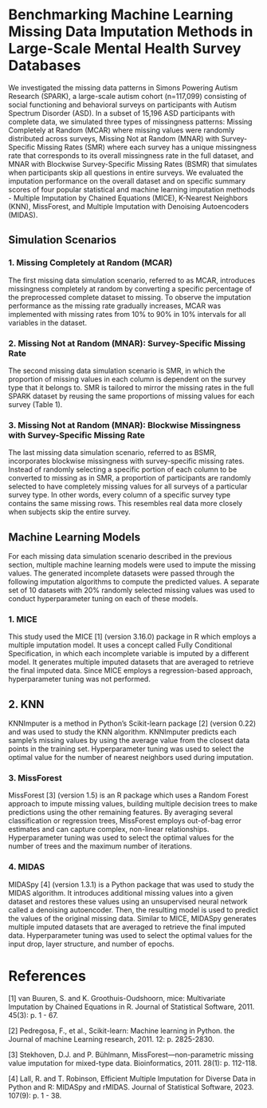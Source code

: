 # Benchmarking Machine Learning Missing Data Imputation Methods in Large-Scale Mental Health Survey Databases
We investigated the missing data patterns in Simons Powering Autism Research (SPARK), a large-scale autism cohort (n=117,099) consisting of social functioning and behavioral surveys on participants with Autism Spectrum Disorder (ASD). In a subset of 15,196 ASD participants with complete data, we simulated three types of missingness patterns: Missing Completely at Random (MCAR) where missing values were randomly distributed across surveys, Missing Not at Random (MNAR) with Survey-Specific Missing Rates (SMR) where each survey has a unique missingness rate that corresponds to its overall missingness rate in the full dataset, and MNAR with Blockwise Survey-Specific Missing Rates (BSMR) that simulates when participants skip all questions in entire surveys. We evaluated the imputation performance on the overall dataset and on specific summary scores of four popular statistical and machine learning imputation methods - Multiple Imputation by Chained Equations (MICE), K-Nearest Neighbors (KNN), MissForest, and Multiple Imputation with Denoising Autoencoders (MIDAS). 

## Simulation Scenarios
### 1. Missing Completely at Random (MCAR)
The first missing data simulation scenario, referred to as MCAR, introduces missingness completely at random by converting a specific percentage of the preprocessed complete dataset to missing. To observe the imputation performance as the missing rate gradually increases, MCAR was implemented with missing rates from 10% to 90% in 10% intervals for all variables in the dataset.    

### 2. Missing Not at Random (MNAR): Survey-Specific Missing Rate
The second missing data simulation scenario is SMR, in which the proportion of missing values in each column is dependent on the survey type that it belongs to. SMR is tailored to mirror the missing rates in the full SPARK dataset by reusing the same proportions of missing values for each survey (Table 1).

### 3. Missing Not at Random (MNAR): Blockwise Missingness with Survey-Specific Missing Rate
The last missing data simulation scenario, referred to as BSMR, incorporates blockwise missingness with survey-specific missing rates. Instead of randomly selecting a specific portion of each column to be converted to missing as in SMR, a proportion of participants are randomly selected to have completely missing values for all surveys of a particular survey type. In other words, every column of a specific survey type contains the same missing rows. This resembles real data more closely when subjects skip the entire survey.

## Machine Learning Models

For each missing data simulation scenario described in the previous section, multiple machine learning models were used to impute the missing values. The generated incomplete datasets were passed through the following imputation algorithms to compute the predicted values. A separate set of 10 datasets with 20% randomly selected missing values was used to conduct hyperparameter tuning on each of these models.

### 1. MICE
This study used the MICE [1] (version 3.16.0) package in R which employs a multiple imputation model. It uses a concept called Fully Conditional Specification, in which each incomplete variable is imputed by a different model. It generates multiple imputed datasets that are averaged to retrieve the final imputed data. Since MICE employs a regression-based approach, hyperparameter tuning was not performed.

## 2. KNN
KNNImputer is a method in Python’s Scikit-learn package [2] (version 0.22) and was used to study the KNN algorithm. KNNImputer predicts each sample’s missing values by using the average value from the closest data points in the training set. Hyperparameter tuning was used to select the optimal value for the number of nearest neighbors used during imputation.

### 3. MissForest
MissForest [3] (version 1.5) is an R package which uses a Random Forest approach to impute missing values, building multiple decision trees to make predictions using the other remaining features. By averaging several classification or regression trees, MissForest employs out-of-bag error estimates and can capture complex, non-linear relationships. Hyperparameter tuning was used to select the optimal values for the number of trees and the maximum number of iterations.

### 4. MIDAS
MIDASpy [4] (version 1.3.1) is a Python package that was used to study the MIDAS algorithm. It introduces additional missing values into a given dataset and restores these values using an unsupervised neural network called a denoising autoencoder. Then, the resulting model is used to predict the values of the original missing data. Similar to MICE, MIDASpy generates multiple imputed datasets that are averaged to retrieve the final imputed data. Hyperparameter tuning was used to select the optimal values for the input drop, layer structure, and number of epochs.

# References

[1] van Buuren, S. and K. Groothuis-Oudshoorn, mice: Multivariate Imputation by Chained Equations in R. Journal of Statistical Software, 2011. 45(3): p. 1 - 67.

[2] Pedregosa, F., et al., Scikit-learn: Machine learning in Python. the Journal of machine Learning research, 2011. 12: p. 2825-2830.

[3] Stekhoven, D.J. and P. Bühlmann, MissForest—non-parametric missing value imputation for mixed-type data. Bioinformatics, 2011. 28(1): p. 112-118.

[4] Lall, R. and T. Robinson, Efficient Multiple Imputation for Diverse Data in Python and R: MIDASpy and rMIDAS. Journal of Statistical Software, 2023. 107(9): p. 1 - 38.